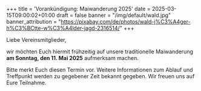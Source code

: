 +++
title = 'Vorankündigung: Maiwanderung 2025'
date = 2025-03-15T09:00:02+01:00
draft = false
banner = "/img/default/wald.jpg"
banner_attribution = "https://pixabay.com/de/photos/wald-j%C3%A4ger-h%C3%BCtte-w%C3%A4lder-jagd-2316514/"
+++

Liebe Vereinsmitglieder,

wir möchten Euch hiermit frühzeitig auf unsere traditionelle Maiwanderung **am Sonntag, den 11. Mai 2025** aufmerksam machen.

Bitte merkt Euch diesen Termin vor. Weitere Informationen zum Ablauf und Treffpunkt werden zu gegebener Zeit bekannt gegeben. Wir freuen uns auf Eure Teilnahme.
